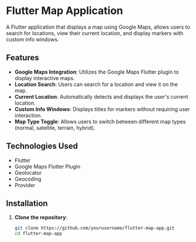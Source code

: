 # Flutter Map Application

A Flutter application that displays a map using Google Maps, allows users to search for locations, view their current location, and display markers with custom info windows.

## Features

- **Google Maps Integration**: Utilizes the Google Maps Flutter plugin to display interactive maps.
- **Location Search**: Users can search for a location and view it on the map.
- **Current Location**: Automatically detects and displays the user's current location.
- **Custom Info Windows**: Displays titles for markers without requiring user interaction.
- **Map Type Toggle**: Allows users to switch between different map types (normal, satellite, terrain, hybrid).

## Technologies Used

- Flutter
- Google Maps Flutter Plugin
- Geolocator
- Geocoding
- Provider

## Installation

1. **Clone the repository**:
   ```bash
   git clone https://github.com/yourusername/flutter-map-app.git
   cd flutter-map-app
